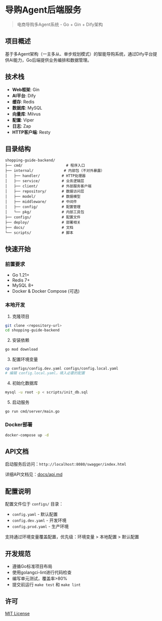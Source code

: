 # 导购Agent后端服务

> 电商导购多Agent系统 - Go + Gin + Dify架构

## 项目概述

基于多Agent架构（一主多从、单步规划模式）的智能导购系统，通过Dify平台提供AI能力，Go后端提供业务编排和数据管理。

## 技术栈

- **Web框架**: Gin
- **AI平台**: Dify
- **缓存**: Redis
- **数据库**: MySQL
- **向量库**: Milvus
- **配置**: Viper
- **日志**: Zap
- **HTTP客户端**: Resty

## 目录结构

```
shopping-guide-backend/
├── cmd/                    # 程序入口
├── internal/              # 内部包（不对外暴露）
│   ├── handler/          # HTTP处理器
│   ├── service/          # 业务逻辑层
│   ├── client/           # 外部服务客户端
│   ├── repository/       # 数据访问层
│   ├── model/            # 数据模型
│   ├── middleware/       # 中间件
│   ├── config/           # 配置管理
│   └── pkg/              # 内部工具包
├── configs/              # 配置文件
├── deploy/               # 部署相关
├── docs/                 # 文档
└── scripts/              # 脚本
```

## 快速开始

### 前置要求

- Go 1.21+
- Redis 7+
- MySQL 8+
- Docker & Docker Compose (可选)

### 本地开发

1. 克隆项目
```bash
git clone <repository-url>
cd shopping-guide-backend
```

2. 安装依赖
```bash
go mod download
```

3. 配置环境变量
```bash
cp configs/config.dev.yaml configs/config.local.yaml
# 编辑 config.local.yaml，填入必要的配置
```

4. 初始化数据库
```bash
mysql -u root -p < scripts/init_db.sql
```

5. 启动服务
```bash
go run cmd/server/main.go
```

### Docker部署

```bash
docker-compose up -d
```

## API文档

启动服务后访问：`http://localhost:8080/swagger/index.html`

详细API文档见：[docs/api.md](docs/api.md)

## 配置说明

配置文件位于 `configs/` 目录：
- `config.yaml` - 默认配置
- `config.dev.yaml` - 开发环境
- `config.prod.yaml` - 生产环境

支持通过环境变量覆盖配置，优先级：环境变量 > 本地配置 > 默认配置

## 开发规范

- 遵循Go标准项目布局
- 使用golangci-lint进行代码检查
- 编写单元测试，覆盖率>80%
- 提交前运行 `make test` 和 `make lint`

## 许可

[MIT License](LICENSE)

